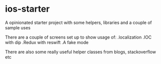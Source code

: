 # ios-starter
A opinionated starter project with some helpers, libraries and a couple of sample uses

There are a couple of screens set up to show usage of:
  .localization
  .IOC with dip
  .Redux with reswift
  .A fake mode

  There are also some really useful helper classes from blogs, stackoverflow etc
  
  

